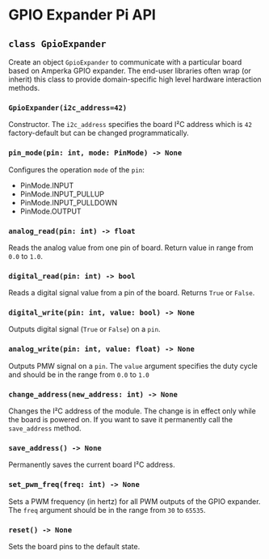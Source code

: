 # GPIO Expander Pi API

## `class GpioExpander`

Create an object `GpioExpander` to communicate with a particular board based on Amperka GPIO expander. The end-user libraries often wrap (or inherit) this class to provide domain-specific high level hardware interaction methods.

### `GpioExpander(i2c_address=42)`

Constructor. The `i2c_address` specifies the board I²C address which is `42` factory-default but can be changed programmatically.

### `pin_mode(pin: int, mode: PinMode) -> None`

Configures the operation `mode` of the `pin`:

- PinMode.INPUT
- PinMode.INPUT_PULLUP
- PinMode.INPUT_PULLDOWN
- PinMode.OUTPUT

### `analog_read(pin: int) -> float`

Reads the analog value from one pin of board. Return value in range from `0.0` to `1.0`.

### `digital_read(pin: int) -> bool`

Reads a digital signal value from a pin of the board. Returns `True` or `False`.

### `digital_write(pin: int, value: bool) -> None`

Outputs digital signal (`True` or `False`) on a `pin`.

### `analog_write(pin: int, value: float) -> None`

Outputs PMW signal on a `pin`. The `value` argument specifies the duty cycle and should be in the range from `0.0` to `1.0`

### `change_address(new_address: int) -> None`

Changes the I²C address of the module. The change is in effect only while the board is powered on. If you want to save it permanently call the `save_address` method.

### `save_address() -> None`

Permanently saves the current board I²C address.

### `set_pwm_freq(freq: int) -> None`

Sets a PWM frequency (in hertz) for all PWM outputs of the GPIO expander. The `freq` argument should be in the range from `30` to `65535`.

### `reset() -> None`

Sets the board pins to the default state.
